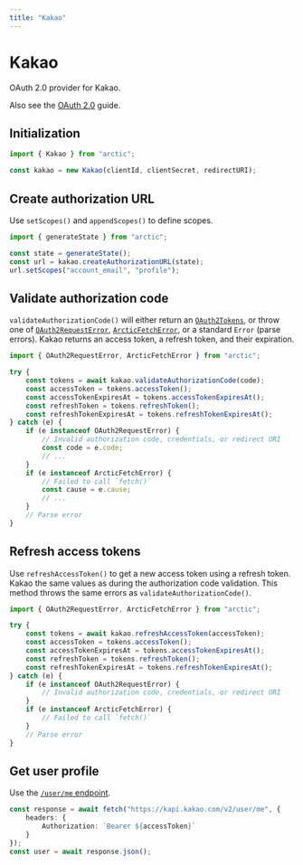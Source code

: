 ```yaml
---
title: "Kakao"
---
```


# Kakao

OAuth 2.0 provider for Kakao.

Also see the [OAuth 2.0](/guides/oauth2) guide.

## Initialization

```ts
import { Kakao } from "arctic";

const kakao = new Kakao(clientId, clientSecret, redirectURI);
```

## Create authorization URL

Use `setScopes()` and `appendScopes()` to define scopes.

```ts
import { generateState } from "arctic";

const state = generateState();
const url = kakao.createAuthorizationURL(state);
url.setScopes("account_email", "profile");
```

## Validate authorization code

`validateAuthorizationCode()` will either return an [`OAuth2Tokens`](/reference/OAuth2Tokens), or throw one of [`OAuth2RequestError`](/reference/OAuth2RequestError), [`ArcticFetchError`](/reference/ArcticFetchError), or a standard `Error` (parse errors). Kakao returns an access token, a refresh token, and their expiration.

```ts
import { OAuth2RequestError, ArcticFetchError } from "arctic";

try {
	const tokens = await kakao.validateAuthorizationCode(code);
	const accessToken = tokens.accessToken();
	const accessTokenExpiresAt = tokens.accessTokenExpiresAt();
	const refreshToken = tokens.refreshToken();
	const refreshTokenExpiresAt = tokens.refreshTokenExpiresAt();
} catch (e) {
	if (e instanceof OAuth2RequestError) {
		// Invalid authorization code, credentials, or redirect URI
		const code = e.code;
		// ...
	}
	if (e instanceof ArcticFetchError) {
		// Failed to call `fetch()`
		const cause = e.cause;
		// ...
	}
	// Parse error
}
```

## Refresh access tokens

Use `refreshAccessToken()` to get a new access token using a refresh token. Kakao the same values as during the authorization code validation. This method throws the same errors as `validateAuthorizationCode()`.

```ts
import { OAuth2RequestError, ArcticFetchError } from "arctic";

try {
	const tokens = await kakao.refreshAccessToken(accessToken);
	const accessToken = tokens.accessToken();
	const accessTokenExpiresAt = tokens.accessTokenExpiresAt();
	const refreshToken = tokens.refreshToken();
	const refreshTokenExpiresAt = tokens.refreshTokenExpiresAt();
} catch (e) {
	if (e instanceof OAuth2RequestError) {
		// Invalid authorization code, credentials, or redirect URI
	}
	if (e instanceof ArcticFetchError) {
		// Failed to call `fetch()`
	}
	// Parse error
}
```

## Get user profile

Use the [`/user/me` endpoint](https://developers.kakao.com/docs/latest/en/kakaologin/rest-api#req-user-info).

```ts
const response = await fetch("https://kapi.kakao.com/v2/user/me", {
	headers: {
		Authorization: `Bearer ${accessToken}`
	}
});
const user = await response.json();
```
